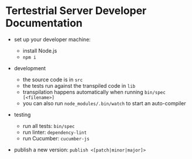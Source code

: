# Tertestrial Server Developer Documentation

- set up your developer machine:
  - install Node.js
  - `npm i`

- development
  - the source code is in `src`
  - the tests run against the transpiled code in `lib`
  - transpilation happens automatically when running `bin/spec [<filename>]`
  - you can also run `node_modules/.bin/watch` to start an auto-compiler

- testing
  - run all tests: `bin/spec`
  - run linter: `dependency-lint`
  - run Cucumber: `cucumber-js`

- publish a new version: `publish <[patch|minor|major]>`
